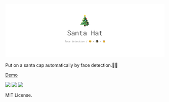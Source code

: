 ![](./santahat.png)


Put on a santa cap automatically by face detection.🎅🤶


[Demo](https://santahat.now.sh/)


<img src="https://wx1.sinaimg.cn/large/61457563ly1ga9ic6fp5uj207g05udg5.jpg" width="32%" />
<img src="https://wx2.sinaimg.cn/mw690/61457563ly1ga9ic6hc67j20af09raav.jpg" width="32%" />
<img src="https://wx1.sinaimg.cn/mw690/61457563ly1ga9ic6iiqfj206206iaag.jpg" width="32%" />


MIT License.

